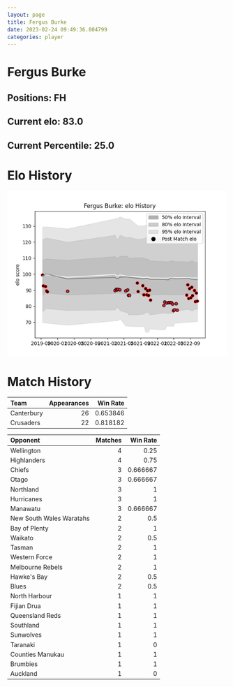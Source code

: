 ```yaml
---  
layout: page  
title: Fergus Burke  
date: 2023-02-24 09:49:36.804799  
categories: player  
---
```

# Fergus Burke

## Positions: FH

## Current elo: 83.0

## Current Percentile: 25.0

# Elo History


![elo history](history_FergusBurke.png)
# Match History


| Team       |   Appearances |   Win Rate |
|:-----------|--------------:|-----------:|
| Canterbury |            26 |   0.653846 |
| Crusaders  |            22 |   0.818182 |

| Opponent                 |   Matches |   Win Rate |
|:-------------------------|----------:|-----------:|
| Wellington               |         4 |   0.25     |
| Highlanders              |         4 |   0.75     |
| Chiefs                   |         3 |   0.666667 |
| Otago                    |         3 |   0.666667 |
| Northland                |         3 |   1        |
| Hurricanes               |         3 |   1        |
| Manawatu                 |         3 |   0.666667 |
| New South Wales Waratahs |         2 |   0.5      |
| Bay of Plenty            |         2 |   1        |
| Waikato                  |         2 |   0.5      |
| Tasman                   |         2 |   1        |
| Western Force            |         2 |   1        |
| Melbourne Rebels         |         2 |   1        |
| Hawke's Bay              |         2 |   0.5      |
| Blues                    |         2 |   0.5      |
| North Harbour            |         1 |   1        |
| Fijian Drua              |         1 |   1        |
| Queensland Reds          |         1 |   1        |
| Southland                |         1 |   1        |
| Sunwolves                |         1 |   1        |
| Taranaki                 |         1 |   0        |
| Counties Manukau         |         1 |   1        |
| Brumbies                 |         1 |   1        |
| Auckland                 |         1 |   0        |